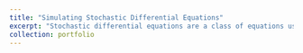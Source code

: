 ```yaml
---
title: "Simulating Stochastic Differential Equations"
excerpt: "Stochastic differential equations are a class of equations used to model systems that are influenced by random processes. They are important and used heavily in fields such as finance, physics, biology, and engineering to model phenomena like stock prices, population growth, and thermal fluctuations. This topic captured my interest during my studies, and I successfully demonstrated my proficiency by achieving a top grade of 91 in the course. I have also worked on numerous algorithms to simulate stochastic differential equations with different discretisation methods. You can explore the full code and analysis [here on my project page](https://github.com/metedb/SDE-Simulation).<br/><img src='/images/sde image.png'>"
collection: portfolio
---
```


